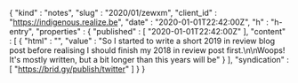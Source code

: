 {
  "kind" : "notes",
  "slug" : "2020/01/zewxm",
  "client_id" : "https://indigenous.realize.be",
  "date" : "2020-01-01T22:42:00Z",
  "h" : "h-entry",
  "properties" : {
    "published" : [ "2020-01-01T22:42:00Z" ],
    "content" : [ {
      "html" : "",
      "value" : "So I started to write a short 2019 in review blog post before realising I should finish my 2018 in review post first.\n\nWoops! It's mostly written, but a bit longer than this years will be"
    } ],
    "syndication" : [ "https://brid.gy/publish/twitter" ]
  }
}
